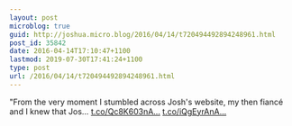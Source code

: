 ```yaml
---
layout: post
microblog: true
guid: http://joshua.micro.blog/2016/04/14/t720494492894248961.html
post_id: 35842
date: 2016-04-14T17:10:47+1100
lastmod: 2019-07-30T17:41:24+1100
type: post
url: /2016/04/14/t720494492894248961.html
---
```

"From the very moment I stumbled across Josh's website, my then fiancé and I knew that Jos… [t.co/Qc8K603nA...](https://t.co/Qc8K603nAw) [t.co/iQgEyrAnA...](https://t.co/iQgEyrAnAr)

